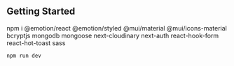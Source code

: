 

## Getting Started

npm i @emotion/react @emotion/styled @mui/material @mui/icons-material bcryptjs mongodb mongoose next-cloudinary next-auth react-hook-form react-hot-toast sass

```bash
npm run dev

